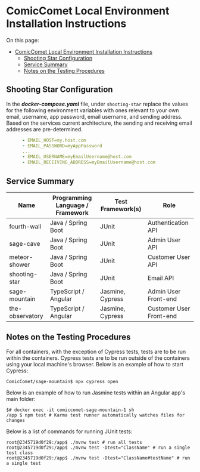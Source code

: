 # ComicComet Local Environment Installation Instructions

On this page:

- [ComicComet Local Environment Installation Instructions](#comiccomet-local-environment-installation-instructions)
  - [Shooting Star Configuration](#shooting-star-configuration)
  - [Service Summary](#service-summary)
  - [Notes on the Testing Procedures](#notes-on-the-testing-procedures)


## Shooting Star Configuration

In the ***docker-compose.yaml*** file, under `shooting-star` replace the values for the following environment variables with ones relevant to your own email, username, app password, email username, and sending address.  Based on the services current architecture, the sending and receiving email addresses are pre-determined.

``` yaml
      - EMAIL_HOST=my.host.com
      - EMAIL_PASSWORD=myAppPassword
      ...
      - EMAIL_USERNAME=myEmailUsername@host.com
      - EMAIL_RECEIVING_ADDRESS=myEmailUsername@host.com
```

## Service Summary

|Name           |Programming Language / Framework |Test Framework(s)  |Role                      |
|---------------|---------------------------------|-------------------|--------------------------|
|fourth-wall    |Java / Spring Boot               |JUnit              |Authentication API        |
|sage-cave      |Java / Spring Boot               |JUnit              |Admin User API            |
|meteor-shower  |Java / Spring Boot               |JUnit              |Customer User API         |
|shooting-star  |Java / Spring Boot               |JUnit              |Email API                 |
|sage-mountain  |TypeScript / Angular             |Jasmine, Cypress   |Admin User Front-end      |
|the-observatory|TypeScript / Angular             |Jasmine, Cypress   |Customer User Front-end   |

## Notes on the Testing Procedures

For all containers, with the exception of Cypress tests, tests are to be run within the containers.  Cypress tests are to be run outside of the containers using your local machine's browser.  Below is an example of how to start Cypress:

``` shell
ComicComet/sage-mountain$ npx cypress open
```

Below is an example of how to run Jasmine tests within an Angular app's main folder:

``` shell
$# docker exec -it comiccomet-sage-mountain-1 sh
/app $ npm test # Karma test runner automatically watches files for changes
```

Below is a list of commands for running JUnit tests:

``` docker
root@2345719d0f29:/app$ ./mvnw test # run all tests
root@2345719d0f29:/app$ ./mvnw test -Dtest="ClassName" # run a single test class
root@2345719d0f29:/app$ ./mvnw test -Dtest="ClassName#testName" # run a single test
```
